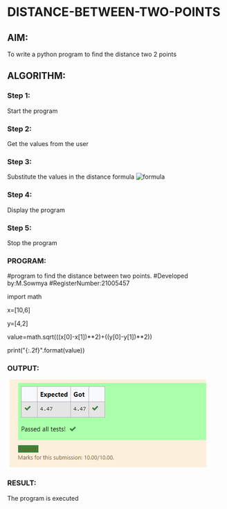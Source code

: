 # DISTANCE-BETWEEN-TWO-POINTS

## AIM:
To write a python program to find the distance two 2 points
## ALGORITHM:
### Step 1:
Start the program
### Step 2: 
Get the values from the user
### Step 3: 
Substitute the values in the distance formula  ![formula](/formula.jpg)
### Step 4:
Display the program
### Step 5:
Stop the program
### PROGRAM:
#program to find the distance between two points.
#Developed by:M.Sowmya
#RegisterNumber:21005457


import math

x=[10,6]

y=[4,2]

value=math.sqrt(((x[0]-x[1])**2)+((y[0]-y[1])**2))

print("{:.2f}".format(value))


### OUTPUT:
![output](https://github.com/MSowmya28/DISTANCE-BETWEEN-TWO-POINTS/blob/main/distance.png?raw=true)

### RESULT:
The program is executed